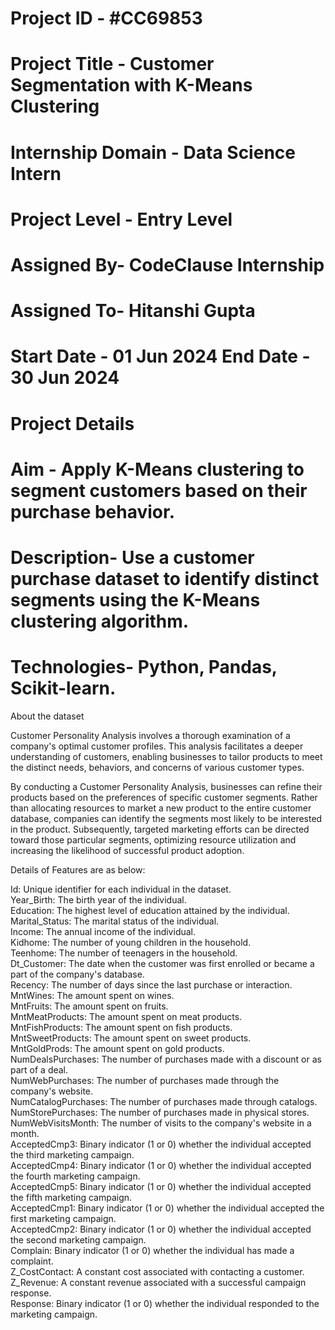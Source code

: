 # Project ID - #CC69853 <br/>
# Project Title - Customer Segmentation with K-Means Clustering <br/>
# Internship Domain - Data Science Intern <br/>
# Project Level - Entry Level <br/>
# Assigned By- CodeClause Internship <br/>
# Assigned To- Hitanshi Gupta <br/>
# Start Date - 01 Jun 2024 End Date -  30 Jun 2024 <br/>

# Project Details <br/>
# Aim - Apply K-Means clustering to segment customers based on their purchase behavior. <br/>
# Description- Use a customer purchase dataset to identify distinct segments using the K-Means clustering algorithm.<br/>
# Technologies- Python, Pandas, Scikit-learn.


About the dataset <br/>

Customer Personality Analysis involves a thorough examination of a company's optimal customer profiles. This analysis facilitates a deeper understanding of customers, enabling businesses to tailor products to meet the distinct needs, behaviors, and concerns of various customer types.<br/>

By conducting a Customer Personality Analysis, businesses can refine their products based on the preferences of specific customer segments. Rather than allocating resources to market a new product to the entire customer database, companies can identify the segments most likely to be interested in the product. Subsequently, targeted marketing efforts can be directed toward those particular segments, optimizing resource utilization and increasing the likelihood of successful product adoption.<br/>

Details of Features are as below:<br/>

Id: Unique identifier for each individual in the dataset.<br/>
Year_Birth: The birth year of the individual.<br/>
Education: The highest level of education attained by the individual.<br/>
Marital_Status: The marital status of the individual.<br/>
Income: The annual income of the individual.<br/>
Kidhome: The number of young children in the household.<br/>
Teenhome: The number of teenagers in the household.<br/>
Dt_Customer: The date when the customer was first enrolled or became a part of the company's database.<br/>
Recency: The number of days since the last purchase or interaction.<br/>
MntWines: The amount spent on wines.<br/>
MntFruits: The amount spent on fruits.<br/>
MntMeatProducts: The amount spent on meat products.<br/>
MntFishProducts: The amount spent on fish products.<br/>
MntSweetProducts: The amount spent on sweet products.<br/>
MntGoldProds: The amount spent on gold products.<br/>
NumDealsPurchases: The number of purchases made with a discount or as part of a deal.<br/>
NumWebPurchases: The number of purchases made through the company's website.<br/>
NumCatalogPurchases: The number of purchases made through catalogs.<br/>
NumStorePurchases: The number of purchases made in physical stores.<br/>
NumWebVisitsMonth: The number of visits to the company's website in a month.<br/>
AcceptedCmp3: Binary indicator (1 or 0) whether the individual accepted the third marketing campaign.<br/>
AcceptedCmp4: Binary indicator (1 or 0) whether the individual accepted the fourth marketing campaign.<br/>
AcceptedCmp5: Binary indicator (1 or 0) whether the individual accepted the fifth marketing campaign.<br/>
AcceptedCmp1: Binary indicator (1 or 0) whether the individual accepted the first marketing campaign.<br/>
AcceptedCmp2: Binary indicator (1 or 0) whether the individual accepted the second marketing campaign.<br/>
Complain: Binary indicator (1 or 0) whether the individual has made a complaint.<br/>
Z_CostContact: A constant cost associated with contacting a customer.<br/>
Z_Revenue: A constant revenue associated with a successful campaign response.<br/>
Response: Binary indicator (1 or 0) whether the individual responded to the marketing campaign.<br/>